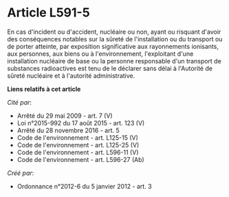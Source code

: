 # Article L591-5

En cas d'incident ou d'accident, nucléaire ou non, ayant ou risquant d'avoir des conséquences notables sur la sûreté de
l'installation ou du transport ou de porter atteinte, par exposition significative aux rayonnements ionisants, aux personnes,
aux biens ou à l'environnement, l'exploitant d'une installation nucléaire de base ou la personne responsable d'un transport
de substances radioactives est tenu de le déclarer sans délai à l'Autorité de sûreté nucléaire et à l'autorité
administrative.

**Liens relatifs à cet article**

_Cité par_:

  - Arrêté du 29 mai 2009 - art. 7 (V)
  - Loi n°2015-992 du 17 août 2015 - art. 123 (V)
  - Arrêté du 28 novembre 2016 - art. 5
  - Code de l'environnement - art. L125-15 (V)
  - Code de l'environnement - art. L125-25 (V)
  - Code de l'environnement - art. L596-11 (V)
  - Code de l'environnement - art. L596-27 (Ab)

_Créé par_:

  - Ordonnance n°2012-6 du 5 janvier 2012 - art. 3
